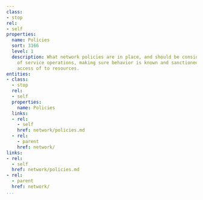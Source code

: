 ```yaml
---
class:
- stop
rel:
- self
properties:
  name: Policies
  sort: 3166
  level: 1
  description: What network policies are in place, and should be considered as part
    of service operations, making sure behavior is known and sanctioned as part of
    access of to resources.
entities:
- class:
  - stop
  rel:
  - self
  properties:
    name: Policies
  links:
  - rel:
    - self
    href: network/policies.md
  - rel:
    - parent
    href: network/
links:
- rel:
  - self
  href: network/policies.md
- rel:
  - parent
  href: network/
...
```

